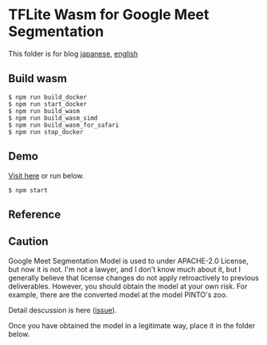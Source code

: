 # TFLite Wasm for Google Meet Segmentation

This folder is for blog [japanese](https://cloud.flect.co.jp/entry/2021/05/19/125034), [english](https://dannadori.medium.com/high-speed-and-high-accuracy-barcode-scanner-developed-with-reference-to-the-ai-model-of-google-a3b6631ab9df)

## Build wasm
```
$ npm run build_docker
$ npm run start_docker
$ npm run build_wasm
$ npm run build_wasm_simd
$ npm run build_wasm_for_safari
$ npm run stop_docker
```

## Demo
[Visit here](https://flect-lab-web.s3-us-west-2.amazonaws.com/P01_wokers/tfl001exp_google-meet-segmentation/index.html) or run below.

```
$ npm start
```

## Reference


## Caution
Google Meet Segmentation Model is used to under APACHE-2.0 License, but now it is not. I'm not a lawyer, and I don't know much about it, but I generally believe that license changes do not apply retroactively to previous deliverables. However, you should obtain the model at your own risk.
For example, there are the converted model at the model PINTO's zoo. 

Detail descussion is here ([issue](https://github.com/tensorflow/tfjs/issues/4177)).

Once you have obtained the model in a legitimate way, place it in the folder below.


